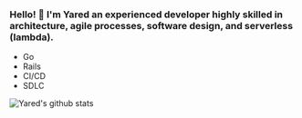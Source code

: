 ### Hello! 👋 I'm Yared an experienced developer highly skilled in architecture, agile processes, software design, and serverless (lambda).
 - Go
 - Rails
 - CI/CD
 - SDLC

![Yared's github stats](https://github-readme-stats.vercel.app/api?username=yareda&show_icons=true)

<!--
**yareda/yareda** is a ✨ _special_ ✨ repository because its `README.md` (this file) appears on your GitHub profile.

Here are some ideas to get you started:

- 🔭 I’m currently working on ...
- 🌱 I’m currently learning ...
- 👯 I’m looking to collaborate on ...
- 🤔 I’m looking for help with ...
- 💬 Ask me about ...
- 📫 How to reach me: ...
- 😄 Pronouns: ...
- ⚡ Fun fact: ...
-->
